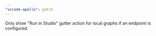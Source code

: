 ```yaml
---
"vscode-apollo": patch
---
```


Only show "Run in Studio" gutter action for local graphs if an endpoint is configured.
